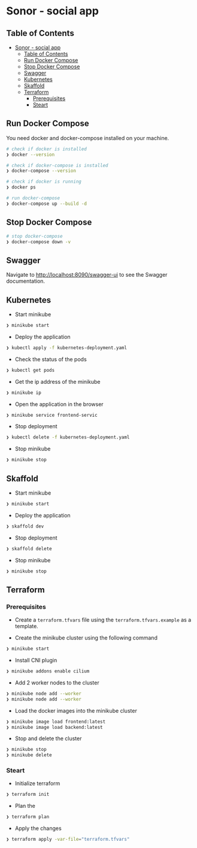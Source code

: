 # Sonor - social app

## Table of Contents

- [Sonor - social app](#sonor---social-app)
  - [Table of Contents](#table-of-contents)
  - [Run Docker Compose](#run-docker-compose)
  - [Stop Docker Compose](#stop-docker-compose)
  - [Swagger](#swagger)
  - [Kubernetes](#kubernetes)
  - [Skaffold](#skaffold)
  - [Terraform](#terraform)
    - [Prerequisites](#prerequisites)
    - [Steart](#steart)

## Run Docker Compose

You need docker and docker-compose installed on your machine.

```bash
# check if docker is installed
❯ docker --version

# check if docker-compose is installed
❯ docker-compose --version

# check if docker is running
❯ docker ps

# run docker-compose
❯ docker-compose up --build -d
```
## Stop Docker Compose

```bash
# stop docker-compose
❯ docker-compose down -v
```

## Swagger

Navigate to [http://localhost:8090/swagger-ui](http://localhost:8090/swagger-ui) to see the Swagger documentation.


## Kubernetes

- Start minikube
```bash
❯ minikube start
```

- Deploy the application
```bash
❯ kubectl apply -f kubernetes-deployment.yaml
```

- Check the status of the pods
```bash
❯ kubectl get pods
```

- Get the ip address of the minikube
```bash
❯ minikube ip
```

- Open the application in the browser
```bash
❯ minikube service frontend-servic
```

- Stop deployment
```bash
❯ kubectl delete -f kubernetes-deployment.yaml
```

- Stop minikube
```bash
❯ minikube stop
```

## Skaffold

- Start minikube
```bash
❯ minikube start
```

- Deploy the application
```bash
❯ skaffold dev
```

- Stop deployment
```bash 
❯ skaffold delete
```

- Stop minikube
```bash
❯ minikube stop
```

## Terraform

### Prerequisites

- Create a `terraform.tfvars` file using the `terraform.tfvars.example` as a template.

- Create the minikube cluster using the following command

```bash
❯ minikube start
```

- Install CNI plugin

```bash
❯ minikube addons enable cilium
```

- Add 2 worker nodes to the cluster

```bash
❯ minikube node add --worker
❯ minikube node add --worker
```

- Load the docker images into the minikube cluster

```bash
❯ minikube image load frontend:latest
❯ minikube image load backend:latest
```

- Stop and delete the cluster

```bash
❯ minikube stop
❯ minikube delete
```

### Steart

- Initialize terraform
```bash
❯ terraform init
```

- Plan the
```bash
❯ terraform plan
```

- Apply the changes
```bash
❯ terraform apply -var-file="terraform.tfvars"
```